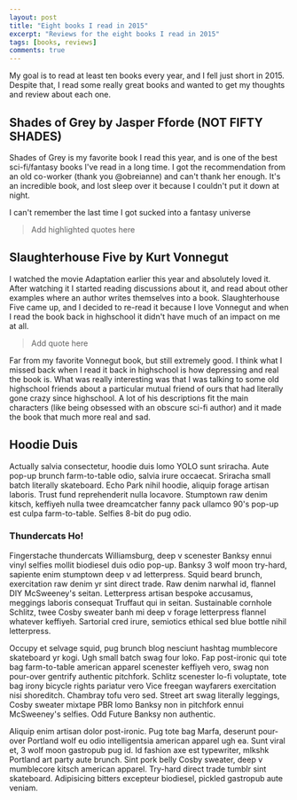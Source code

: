 ```yaml
---
layout: post
title: "Eight books I read in 2015"
excerpt: "Reviews for the eight books I read in 2015"
tags: [books, reviews]
comments: true
---
```


My goal is to read at least ten books every year, and I fell just short in 2015. Despite that, I read some really great books and wanted to get my thoughts and review about each one. 

## Shades of Grey by Jasper Fforde (NOT FIFTY SHADES)

Shades of Grey is my favorite book I read this year, and is one of the best sci-fi/fantasy books I've read in a long time. I got the recommendation from an old co-worker (thank you @obreianne) and can't thank her enough. It's an incredible book, and lost sleep over it because I couldn't put it down at night. 

I can't remember the last time I got sucked into a fantasy universe 

>Add highlighted quotes here

## Slaughterhouse Five by Kurt Vonnegut

I watched the movie Adaptation earlier this year and absolutely loved it. After watching it I started reading discussions about it, and read about other examples where an author writes themselves into a book. Slaughterhouse Five came up, and I decided to re-read it because I love Vonnegut and when I read the book back in highschool it didn't have much of an impact on me at all. 

> Add quote here

Far from my favorite Vonnegut book, but still extremely good. I think what I missed back when I read it back in highschool is how depressing and real the book is. What was really interesting was that I was talking to some old highschool friends about a particular mutual friend of ours that had literally gone crazy since highschool. A lot of his descriptions fit the main characters (like being obsessed with an obscure sci-fi author) and it made the book that much more real and sad.

## Hoodie Duis

Actually salvia consectetur, hoodie duis lomo YOLO sunt sriracha. Aute pop-up brunch farm-to-table odio, salvia irure occaecat. Sriracha small batch literally skateboard. Echo Park nihil hoodie, aliquip forage artisan laboris. Trust fund reprehenderit nulla locavore. Stumptown raw denim kitsch, keffiyeh nulla twee dreamcatcher fanny pack ullamco 90's pop-up est culpa farm-to-table. Selfies 8-bit do pug odio.

### Thundercats Ho!

Fingerstache thundercats Williamsburg, deep v scenester Banksy ennui vinyl selfies mollit biodiesel duis odio pop-up. Banksy 3 wolf moon try-hard, sapiente enim stumptown deep v ad letterpress. Squid beard brunch, exercitation raw denim yr sint direct trade. Raw denim narwhal id, flannel DIY McSweeney's seitan. Letterpress artisan bespoke accusamus, meggings laboris consequat Truffaut qui in seitan. Sustainable cornhole Schlitz, twee Cosby sweater banh mi deep v forage letterpress flannel whatever keffiyeh. Sartorial cred irure, semiotics ethical sed blue bottle nihil letterpress.

Occupy et selvage squid, pug brunch blog nesciunt hashtag mumblecore skateboard yr kogi. Ugh small batch swag four loko. Fap post-ironic qui tote bag farm-to-table american apparel scenester keffiyeh vero, swag non pour-over gentrify authentic pitchfork. Schlitz scenester lo-fi voluptate, tote bag irony bicycle rights pariatur vero Vice freegan wayfarers exercitation nisi shoreditch. Chambray tofu vero sed. Street art swag literally leggings, Cosby sweater mixtape PBR lomo Banksy non in pitchfork ennui McSweeney's selfies. Odd Future Banksy non authentic.

Aliquip enim artisan dolor post-ironic. Pug tote bag Marfa, deserunt pour-over Portland wolf eu odio intelligentsia american apparel ugh ea. Sunt viral et, 3 wolf moon gastropub pug id. Id fashion axe est typewriter, mlkshk Portland art party aute brunch. Sint pork belly Cosby sweater, deep v mumblecore kitsch american apparel. Try-hard direct trade tumblr sint skateboard. Adipisicing bitters excepteur biodiesel, pickled gastropub aute veniam.
